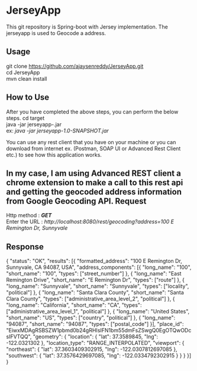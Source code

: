 JerseyApp
==========

This git repository is Spring-boot with Jersey implementation. The jerseyapp is used to Geocode a address. 

Usage
------

git clone https://github.com/ajaysenreddy/JerseyApp.git  
cd JerseyApp  
mvn clean install  

How to Use
-----------

After you have completed the above steps, you can perform the below steps.
cd target  
java -jar jerseyapp-<version>.jar  
ex: _java -jar jerseyapp-1.0-SNAPSHOT.jar_  

You can use any rest client that you have on your machine or you can download from internet 
ex. (Postman, SOAP UI or Advanced Rest Client etc.) to see how this application works.

In my case, I am using Advanced REST client a chrome extension to make a call to this rest api and getting the geocoded address information from Google Geocoding API. 
Request
--------
Http method : **_GET_**  
Enter the URL :  _http://localhost:8080/rest/geocoding?address=100 E Remington Dr, Sunnyvale_  

Response
---------
{
	"status": "OK",
	"results": [{
		"formatted_address": "100 E Remington Dr, Sunnyvale, CA 94087, USA",
		"address_components": [{
			"long_name": "100",
			"short_name": "100",
			"types": ["street_number"]
		}, {
			"long_name": "East Remington Drive",
			"short_name": "E Remington Dr",
			"types": ["route"]
		}, {
			"long_name": "Sunnyvale",
			"short_name": "Sunnyvale",
			"types": ["locality", "political"]
		}, {
			"long_name": "Santa Clara County",
			"short_name": "Santa Clara County",
			"types": ["administrative_area_level_2", "political"]
		}, {
			"long_name": "California",
			"short_name": "CA",
			"types": ["administrative_area_level_1", "political"]
		}, {
			"long_name": "United States",
			"short_name": "US",
			"types": ["country", "political"]
		}, {
			"long_name": "94087",
			"short_name": "94087",
			"types": ["postal_code"]
		}],
		"place_id": "EiwxMDAgRSBSZW1pbmd0b24gRHIsIFN1bm55dmFsZSwgQ0EgOTQwODcsIFVTQQ",
		"geometry": {
			"location": {
				"lat": 37.3589845,
				"lng": -122.0321302
			},
			"location_type": "RANGE_INTERPOLATED",
			"viewport": {
				"northeast": {
					"lat": 37.3603409302915,
					"lng": -122.0307812697085
				},
				"southwest": {
					"lat": 37.3576429697085,
					"lng": -122.0334792302915
				}
			}
		}
	}]
}






